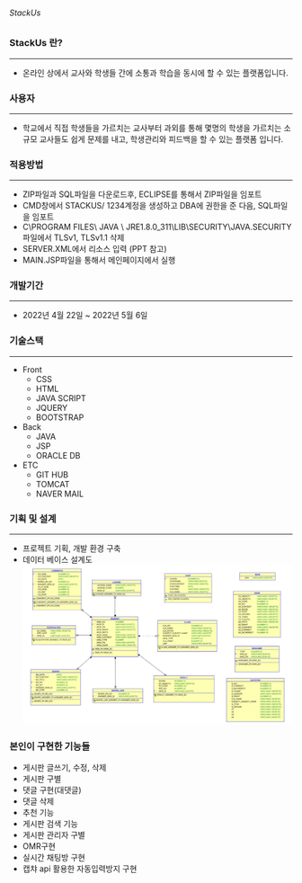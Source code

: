 ###### StackUs

### StackUs 란? 
---
+ 온라인 상에서 교사와 학생들 간에 소통과 학습을 동시에 할 수 있는 플랫폼입니다.

### 사용자
---
+ 학교에서 직접 학생들을 가르치는 교사부터 과외를 통해 몇명의 학생을 가르치는 소규모 교사들도 쉽게 문제를
 내고, 학생관리와 피드백을 할 수 있는 플랫폼 입니다.

### 적용방법
---
+ ZIP파일과 SQL파일을 다운로드후, ECLIPSE를 통해서 ZIP파일을 임포트
+ CMD창에서 STACKUS/ 1234계정을 생성하고 DBA에 권한을 준 다음, SQL파일을 임포트
+ C\PROGRAM FILES\ JAVA \ JRE1.8.0_311\LIB\SECURITY\JAVA.SECURITY 파일에서 TLSv1, TLSv1.1 삭제
+ SERVER.XML에서 리소스 입력 (PPT 참고)
+ MAIN.JSP파일을 통해서 메인페이지에서 실행 

### 개발기간
---
+ 2022년 4월 22일 ~ 2022년 5월 6일

### 기술스택
---
+ Front
  + CSS
  + HTML
  + JAVA SCRIPT
  + JQUERY
  + BOOTSTRAP
+ Back
  + JAVA
  + JSP
  + ORACLE DB
+ ETC
  + GIT HUB
  + TOMCAT
  + NAVER MAIL
### 기획 및 설계
---
+ 프로젝트 기획, 개발 환경 구축
+ 데이터 베이스 설계도 ![설계도](https://github.com/ParkSolchan/StackUs/blob/main/STACKUS%20ERD.png)

    
### 본인이 구현한 기능들
+ 게시판 글쓰기, 수정, 삭제
+ 게시판 구별
+ 댓글 구현(대댓글)
+ 댓글 삭제
+ 추천 기능
+ 게시판 검색 기능
+ 게시판 관리자 구별
+ OMR구현
+ 실시간 채팅방 구현
+ 캡챠 api 활용한 자동입력방지 구현
